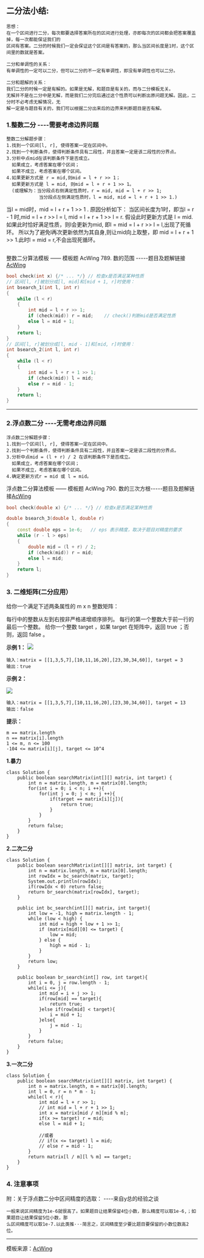 ## 二分法小结:
```
思想：
在一个区间进行二分，每次都要选择答案所在的区间进行处理，亦即每次的区间都会把答案覆盖掉，每一次都能保证我们的
区间有答案。二分的时候我们一定会保证这个区间是有答案的，那么当区间长度是1时，这个区间里的数就是答案。

二分和单调性的关系：
有单调性的一定可以二分，但可以二分的不一定有单调性，即没有单调性也可以二分。

二分和题解的关系：
我们二分的时候一定是有解的。如果是无解，和题目是有关的，而与二分模板无关。
无解并不是在二分中是无解，而是我们二分完后通过这个性质可以判断出原问题无解。因此，二分时不必考虑无解情况，无
解一定是与题目有关的，我们可以根据二分出来后的边界来判断题目是否有解。
```
### 1.整数二分 ----需要考虑边界问题
```
整数二分解题步骤：
1.找到一个区间[l, r], 使得答案一定在区间中。
2.找到一个判断条件，使得判断条件具有二段性，并且答案一定是该二段性的分界点。
3.分析中点mid在该判断条件下是否成立。
  如果成立，考虑答案在哪个区间；
  如果不成立，考虑答案在哪个区间。
4.如果更新方式是 r = mid,则mid = l + r >> 1；
  如果更新方式是 l = mid, 则mid = l + r + 1 >> 1。
  (或理解为：当分段点右侧满足性质时，r = mid, mid = l + r >> 1;
            当分段点左侧满足性质时，l = mid, mid = l + r + 1 >> 1.)
  ```
当l = mid时，mid = l + r + 1 >> 1 . 原因分析如下：
当区间长度为1时，即当l = r - 1 时,mid = l + r >> l = l, mid = l + r + 1 >> l = r.
假设此时更新方式是 l = mid.如果此时恰好满足性质，则l会更新为mid, 即l = mid = l + r >> l = l,出现了死循环。
所以为了避免l再次更新依然为其自身,则让mid向上取整，即 mid = l + r + 1 >> 1.此时l = mid = r,不会出现死循环。
  ```
```
整数二分算法模板 —— 模板题 AcWing 789. 数的范围 -----题目及题解链接[AcWing](https://www.acwing.com/solution/AcWing/content/8201/)
```c++
bool check(int x) {/* ... */} // 检查x是否满足某种性质
// 区间[l, r]被划分成[l, mid]和[mid + 1, r]时使用：
int bsearch_1(int l, int r)
{
    while (l < r)
    {
        int mid = l + r >> 1;
        if (check(mid)) r = mid;    // check()判断mid是否满足性质
        else l = mid + 1;
    }
    return l;
}
// 区间[l, r]被划分成[l, mid - 1]和[mid, r]时使用：
int bsearch_2(int l, int r)
{
    while (l < r)
    {
        int mid = l + r + 1 >> 1;
        if (check(mid)) l = mid;
        else r = mid - 1;
    }
    return l;
}
```
----
### 2.浮点数二分 ----无需考虑边界问题
```
浮点数二分解题步骤：
1.找到一个区间[l, r], 使得答案一定在区间中。
2.找到一个判断条件，使得判断条件具有二段性，并且答案一定是该二段性的分界点。
3.分析中点mid = (l + r) / 2 在该判断条件下是否成立。
  如果成立，考虑答案在哪个区间；
  如果不成立，考虑答案在哪个区间。
4.确定更新方式r = mid 或 l = mid。
```
浮点数二分算法模板 —— 模板题 AcWing 790. 数的三次方根-----题目及题解链接[AcWing](https://www.acwing.com/solution/AcWing/content/8203/)
```c++
bool check(double x) {/* ... */} // 检查x是否满足某种性质

double bsearch_3(double l, double r)
{
    const double eps = 1e-6;   // eps 表示精度，取决于题目对精度的要求
    while (r - l > eps)
    {
        double mid = (l + r) / 2;
        if (check(mid)) r = mid;
        else l = mid;
    }
    return l;
}
```

### 3. 二维矩阵(二分应用）
给你一个满足下述两条属性的 m x n 整数矩阵：

每行中的整数从左到右按非严格递增顺序排列。
每行的第一个整数大于前一行的最后一个整数。
给你一个整数 target ，如果 target 在矩阵中，返回 true ；否则，返回 false 。


**示例 1：**
![](https://assets.leetcode.com/uploads/2020/10/05/mat.jpg)

```
输入：matrix = [[1,3,5,7],[10,11,16,20],[23,30,34,60]], target = 3
输出：true
```
**示例 2：**

![](https://assets.leetcode-cn.com/aliyun-lc-upload/uploads/2020/11/25/mat2.jpg)

```
输入：matrix = [[1,3,5,7],[10,11,16,20],[23,30,34,60]], target = 13
输出：false
```

**提示：**

```
m == matrix.length
n == matrix[i].length
1 <= m, n <= 100
-104 <= matrix[i][j], target <= 10^4
```

**1.暴力**
```
class Solution {
    public boolean searchMatrix(int[][] matrix, int target) {
        int n = matrix.length, m = matrix[0].length;
        for(int i = 0; i < n; i ++){
            for(int j = 0; j < m; j ++){
                if(target == matrix[i][j]){
                    return true;
                }
            }
        }
        return false;
    }
}
```

**2.二次二分**
```
class Solution {
    public boolean searchMatrix(int[][] matrix, int target) {
        int n = matrix.length, m = matrix[0].length;
        int rowIdx = bc_search(matrix, target);
        System.out.println(rowIdx);
        if(rowIdx < 0) return false;
        return br_search(matrix[rowIdx], target);
    }

    public int bc_search(int[][] matrix, int target){
        int low = -1, high = matrix.length - 1;
        while (low < high) {
            int mid = high + low + 1 >> 1;
            if (matrix[mid][0] <= target) {
                low = mid;
            } else {
                high = mid - 1;
            }
        }
        return low;
    }

    public boolean br_search(int[] row, int target){
        int i = 0, j = row.length - 1;
        while(i <= j){
            int mid = i + j >> 1;
            if(row[mid] == target){
                return true;
            }else if(row[mid] < target){
                i = mid + 1;
            }else{
                j = mid - 1;
            }
        }
        return false;
    }
}
```

**3.一次二分**
```
class Solution {
    public boolean searchMatrix(int[][] matrix, int target) {
        int n = matrix.length, m = matrix[0].length;
        int l = 0, r = n * m - 1;
        while(l < r){
            int mid = l + r >> 1;
            // int mid = l + r + 1 >> 1;
            int x = matrix[mid / m][mid % m];
            if(x >= target) r = mid;
            else l = mid + 1;

            //或者
            // if(x <= target) l = mid;
            // else r = mid - 1;
        }
        return matrix[l / m][l % m] == target;
    }
}
```

### 4. 注意事项
附：关于浮点数二分中区间精度的选取： ----来自y总的经验之谈
```
一般来说区间精度为1e-6就很高了。如果题目让结果保留4位小数，那么精度可以取1e-6,；如果题目让结果保留5位小数，那
么区间精度可以取1e-7.以此类推···简言之，区间精度至少要比题目要保留的小数位数高2位。
```
---

模板来源：[AcWing](https://www.acwing.com/blog/content/277/)
